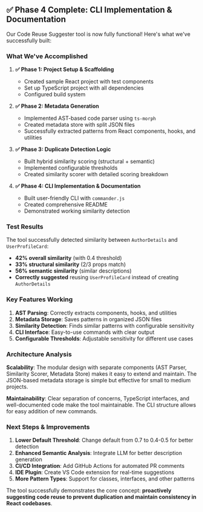 ## ✅ **Phase 4 Complete: CLI Implementation & Documentation**

Our Code Reuse Suggester tool is now fully functional! Here's what we've successfully built:

### **What We've Accomplished**

1. **✅ Phase 1: Project Setup & Scaffolding**
   - Created sample React project with test components
   - Set up TypeScript project with all dependencies
   - Configured build system

2. **✅ Phase 2: Metadata Generation**
   - Implemented AST-based code parser using `ts-morph`
   - Created metadata store with split JSON files
   - Successfully extracted patterns from React components, hooks, and utilities

3. **✅ Phase 3: Duplicate Detection Logic**
   - Built hybrid similarity scoring (structural + semantic)
   - Implemented configurable thresholds
   - Created similarity scorer with detailed scoring breakdown

4. **✅ Phase 4: CLI Implementation & Documentation**
   - Built user-friendly CLI with `commander.js`
   - Created comprehensive README
   - Demonstrated working similarity detection

### **Test Results**

The tool successfully detected similarity between `AuthorDetails` and `UserProfileCard`:
- **42% overall similarity** (with 0.4 threshold)
- **33% structural similarity** (2/3 props match)
- **56% semantic similarity** (similar descriptions)
- **Correctly suggested** reusing `UserProfileCard` instead of creating `AuthorDetails`

### **Key Features Working**

1. **AST Parsing**: Correctly extracts components, hooks, and utilities
2. **Metadata Storage**: Saves patterns in organized JSON files
3. **Similarity Detection**: Finds similar patterns with configurable sensitivity
4. **CLI Interface**: Easy-to-use commands with clear output
5. **Configurable Thresholds**: Adjustable sensitivity for different use cases

### **Architecture Analysis**

**Scalability**: The modular design with separate components (AST Parser, Similarity Scorer, Metadata Store) makes it easy to extend and maintain. The JSON-based metadata storage is simple but effective for small to medium projects.

**Maintainability**: Clear separation of concerns, TypeScript interfaces, and well-documented code make the tool maintainable. The CLI structure allows for easy addition of new commands.

### **Next Steps & Improvements**

1. **Lower Default Threshold**: Change default from 0.7 to 0.4-0.5 for better detection
2. **Enhanced Semantic Analysis**: Integrate LLM for better description generation
3. **CI/CD Integration**: Add GitHub Actions for automated PR comments
4. **IDE Plugin**: Create VS Code extension for real-time suggestions
5. **More Pattern Types**: Support for classes, interfaces, and other patterns

The tool successfully demonstrates the core concept: **proactively suggesting code reuse to prevent duplication and maintain consistency in React codebases**. 

